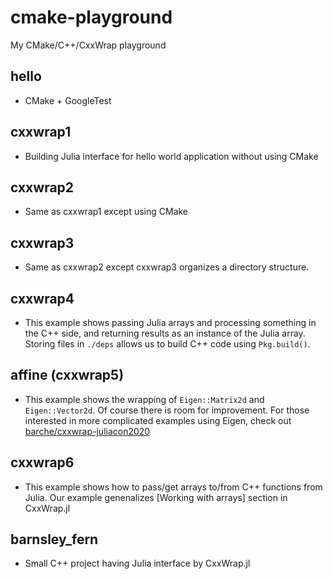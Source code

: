 # cmake-playground

My CMake/C++/CxxWrap playground

## hello

- CMake + GoogleTest

## cxxwrap1

- Building Julia interface for hello world application without using CMake

## cxxwrap2

- Same as cxxwrap1 except using CMake

## cxxwrap3

- Same as cxxwrap2 except cxxwrap3 organizes a directory structure.

## cxxwrap4

- This example shows passing Julia arrays and processing something in the C++ side, and returning results as an instance of the Julia array. Storing files in `./deps` allows us to build C++ code using `Pkg.build()`.

## affine (cxxwrap5)

- This example shows the wrapping of `Eigen::Matrix2d` and `Eigen::Vector2d`. Of course there is room for improvement. For those interested in more complicated examples using Eigen, check out [barche/cxxwrap-juliacon2020](https://github.com/barche/cxxwrap-juliacon2020/tree/master/eigen/sample-solution/jleigen)

## cxxwrap6

- This example shows how to pass/get arrays to/from C++ functions from Julia. Our example genenalizes [Working with arrays] section in CxxWrap.jl

## barnsley_fern

- Small C++ project having Julia interface by CxxWrap.jl
